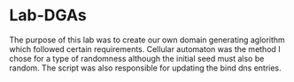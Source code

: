 # Lab-DGAs

The purpose of this lab was to create our own domain generating aglorithm which followed certain requirements. Cellular automaton was the method I chose for a type of randomness although the initial seed must also be random. The script was also responsible for updating the bind dns entries. 
